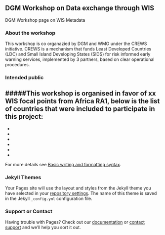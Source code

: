## DGM Workshop on Data exchange through WIS

DGM Workshop page on WIS Metadata

### About the workshop

This workshop is co organazied by DGM and WMO under the CREWS initiative.
CREWS is a mechanism that funds Least Developed Countries (LDC) and Small Island Developing States (SIDS) for risk informed early warning services, implemented by 3 partners, based on clear operational procedures.

### Intended public
#####This workshop is organised in favor of xx WIS focal points from Africa RA1, below is the list of countries that were included to participate in this project:
-
-
-
-
-
-
-


For more details see [Basic writing and formatting syntax](https://docs.github.com/en/github/writing-on-github/getting-started-with-writing-and-formatting-on-github/basic-writing-and-formatting-syntax).

### Jekyll Themes

Your Pages site will use the layout and styles from the Jekyll theme you have selected in your [repository settings](https://github.com/ussof/dgm-wis-crews/settings/pages). The name of this theme is saved in the Jekyll `_config.yml` configuration file.

### Support or Contact

Having trouble with Pages? Check out our [documentation](https://docs.github.com/categories/github-pages-basics/) or [contact support](https://support.github.com/contact) and we’ll help you sort it out.
